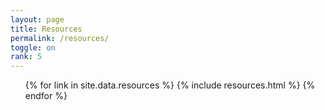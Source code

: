 ```yaml
---
layout: page
title: Resources
permalink: /resources/
toggle: on
rank: 5
---
```



<div class="link-wrapper">
    <ul class="link-list">
    <!-- Resources -->
    {% for link in site.data.resources %}
       {% include resources.html %}
    {% endfor %}
    </ul>
</div>
